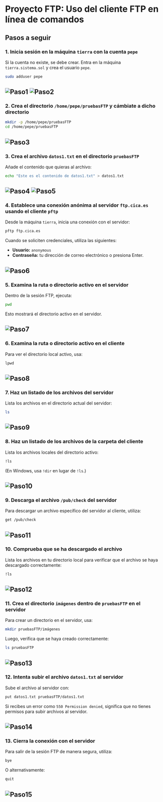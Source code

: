 # Proyecto FTP: Uso del cliente FTP en línea de comandos

## Pasos a seguir

### 1. Inicia sesión en la máquina `tierra` con la cuenta `pepe`
Si la cuenta no existe, se debe crear. Entra en la máquina `tierra.sistema.sol` y crea el usuario `pepe`.

```bash
sudo adduser pepe
```
<!-- Añadir una imagen -->
![Paso1](./imagen1.png)
![Paso2](./imagen1-2.png)
---

### 2. Crea el directorio `/home/pepe/pruebasFTP` y cámbiate a dicho directorio
```bash
mkdir -p /home/pepe/pruebasFTP
cd /home/pepe/pruebasFTP
```

![Paso3](./imagen2.png)
---

### 3. Crea el archivo `datos1.txt` en el directorio `pruebasFTP`
Añade el contenido que quieras al archivo:

```bash
echo "Este es el contenido de datos1.txt" > datos1.txt
```

![Paso4](./imagen3.png)
![Paso5](./imagen3-2.png)
---

### 4. Establece una conexión anónima al servidor `ftp.cica.es` usando el cliente `pftp`
Desde la máquina `tierra`, inicia una conexión con el servidor:

```bash
pftp ftp.cica.es
```
Cuando se soliciten credenciales, utiliza las siguientes:
- **Usuario:** `anonymous`
- **Contraseña:** tu dirección de correo electrónico o presiona Enter.

![Paso6](./imagen4.png)
---

### 5. Examina la ruta o directorio activo en el servidor
Dentro de la sesión FTP, ejecuta:

```bash
pwd
```
Esto mostrará el directorio activo en el servidor.

![Paso7](./imagen5.png)
---

### 6. Examina la ruta o directorio activo en el cliente
Para ver el directorio local activo, usa:

```bash
lpwd
```

![Paso8](./imagen6.png)
---

### 7. Haz un listado de los archivos del servidor
Lista los archivos en el directorio actual del servidor:

```bash
ls
```

![Paso9](./imagen7.png)
---

### 8. Haz un listado de los archivos de la carpeta del cliente
Lista los archivos locales del directorio activo:

```bash
!ls
```
(En Windows, usa `!dir` en lugar de `!ls`.)

![Paso10](./imagen8.png)
---

### 9. Descarga el archivo `/pub/check` del servidor
Para descargar un archivo específico del servidor al cliente, utiliza:

```bash
get /pub/check
```

![Paso11](./imagen9.png)
---

### 10. Comprueba que se ha descargado el archivo
Lista los archivos en tu directorio local para verificar que el archivo se haya descargado correctamente:

```bash
!ls
```

![Paso12](./imagen10.png)
---

### 11. Crea el directorio `imágenes` dentro de `pruebasFTP` en el servidor
Para crear un directorio en el servidor, usa:

```bash
mkdir pruebasFTP/imágenes
```
Luego, verifica que se haya creado correctamente:

```bash
ls pruebasFTP
```

![Paso13](./imagen11.png)
---

### 12. Intenta subir el archivo `datos1.txt` al servidor
Sube el archivo al servidor con:

```bash
put datos1.txt pruebasFTP/datos1.txt
```
Si recibes un error como `550 Permission denied`, significa que no tienes permisos para subir archivos al servidor.

![Paso14](./imagen12.png)
---

### 13. Cierra la conexión con el servidor
Para salir de la sesión FTP de manera segura, utiliza:

```bash
bye
```
O alternativamente:

```bash
quit
```

![Paso15](./imagen13.png)
---

